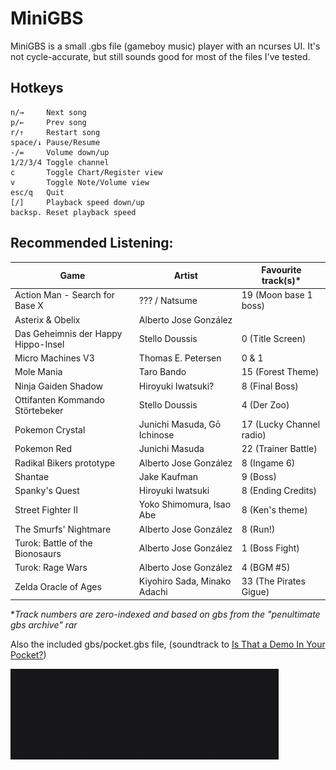 # MiniGBS

MiniGBS is a small .gbs file (gameboy music) player with an ncurses UI.
It's not cycle-accurate, but still sounds good for most of the files I've tested.

## Hotkeys
	n/→     Next song
	p/←     Prev song
	r/↑     Restart song
	space/↓ Pause/Resume
	-/=     Volume down/up
	1/2/3/4 Toggle channel
	c       Toggle Chart/Register view
	v       Toggle Note/Volume view
	esc/q   Quit
	[/]     Playback speed down/up
	backsp. Reset playback speed

## Recommended Listening:

| Game | Artist | Favourite track(s)* |
| ---- | ------ | ------------------- |
| Action Man - Search for Base X | ??? / Natsume | 19 (Moon base 1 boss) |
| Asterix & Obelix | Alberto Jose González | |
| Das Geheimnis der Happy Hippo-Insel | Stello Doussis | 0 (Title Screen) |
| Micro Machines V3 | Thomas E. Petersen | 0 & 1 |
| Mole Mania | Taro Bando | 15 (Forest Theme) |
| Ninja Gaiden Shadow | Hiroyuki Iwatsuki? | 8 (Final Boss) |
| Ottifanten Kommando Störtebeker | Stello Doussis | 4 (Der Zoo) |
| Pokemon Crystal | Junichi Masuda, Gō Ichinose | 17 (Lucky Channel radio) |
| Pokemon Red | Junichi Masuda | 22 (Trainer Battle) |
| Radikal Bikers prototype | Alberto Jose González | 8 (Ingame 6) |
| Shantae | Jake Kaufman | 9 (Boss) |
| Spanky's Quest | Hiroyuki Iwatsuki | 8 (Ending Credits) |
| Street Fighter II | Yoko Shimomura, Isao Abe | 8 (Ken's theme) |
| The Smurfs' Nightmare | Alberto Jose González | 8 (Run!) |
| Turok: Battle of the Bionosaurs | Alberto Jose González | 1 (Boss Fight) |
| Turok: Rage Wars | Alberto Jose González | 4 (BGM #5) |
| Zelda Oracle of Ages | Kiyohiro Sada, Minako Adachi | 33 (The Pirates Gigue) |
	
**Track numbers are zero-indexed and based on gbs from the "penultimate gbs archive" rar*

Also the included gbs/pocket.gbs file, (soundtrack to [Is That a Demo In Your Pocket?](https://www.pouet.net/prod.php?which=65997))

![Screenshot](/anim.gif)
	
	
